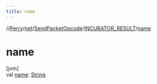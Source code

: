 ```yaml
---
title: name
---
```

//[Perry](../../../../index.html)/[net](../../index.html)/[SendPacketOpcode](../index.html)/[INCUBATOR_RESULT](index.html)/[name](name.html)



# name



[jvm]\
val [name](name.html): [String](https://kotlinlang.org/api/latest/jvm/stdlib/kotlin/-string/index.html)




